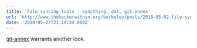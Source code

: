 ```yaml
---
title: 'File syncing tools - syncthing, dat, git-annex'
url: 'http://www.thehackerwithin.org/berkeley/posts/2018-05-02-file-syncing.html'
date: '2020-05-27T21:14:24.000Z'
---
```

[git-annex](https://git-annex.branchable.com/) warrants another look. 
